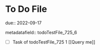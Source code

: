 # To Do File

due:: 2022-09-17

metadatafield:: todoTestFile_725_6

- [ ] Task of todoTestFile_725 1 [[Query me]]
